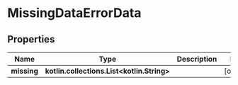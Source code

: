 
# MissingDataErrorData

## Properties
| Name | Type | Description | Notes |
| ------------ | ------------- | ------------- | ------------- |
| **missing** | **kotlin.collections.List&lt;kotlin.String&gt;** |  |  [optional] |



